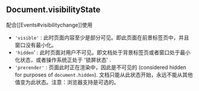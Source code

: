 ## Document.visibilityState
配合[[Events#visibilitychange]]使用
-   `'visible'` : 此时页面内容至少是部分可见。即此页面在前景标签页中，并且窗口没有最小化。
-   `'hidden`' : 此时页面对用户不可见。即文档处于背景标签页或者窗口处于最小化状态，或者操作系统正处于 '锁屏状态' .
-   `'prerender'` : 页面此时正在渲染中，因此是不可见的 (considered hidden for purposes of `document.hidden`). 文档只能从此状态开始，永远不能从其他值变为此状态。注意：浏览器支持是可选的。